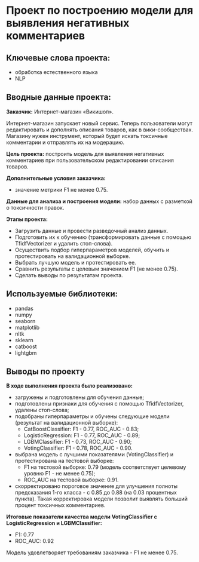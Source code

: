 # Проект по построению модели для выявления негативных комментариев

## Ключевые слова проекта: 
- обработка естественного языка
- NLP

## Вводные данные проекта:

**Заказчик:** Интернет-магазин «Викишоп».

Интернет-магазин запускает новый сервис. Теперь пользователи могут редактировать и дополнять описания товаров, как в вики-сообществах. Магазину нужен инструмент, который будет искать токсичные комментарии и отправлять их на модерацию.

**Цель проекта:** построить модель для выявления негативных комментариев при пользовательском редактировании описания товаров.

**Дополнительные условия заказчика:**
- значение метрики F1 не менее 0.75.

**Данные для анализа и построения модели:** набор данных с разметкой о токсичности правок.


**Этапы проекта:**
- Загрузить данные и провести разведочный анализ данных.
- Подготовить их к обучению (трансформировать данные с помощью TfidfVectorizer и удалить стоп-слова).
- Осуществить подбор гиперпараметров моделей, обучить и протестировать на валидационной выборке.
- Выбрать лучшую модель и протестировать ее.
- Сравнить результаты с целевым значением F1 (не менее 0.75).
- Сделать выводы по результатам проекта.

## Используемые библиотеки:
- pandas
- numpy
- seaborn
- matplotlib
- nltk
- sklearn
- catboost
- lightgbm

## Выводы по проекту

**В ходе выполнения проекта было реализовано:**
- загружены и подготовлены для обучения данные;
- подготовлены признаки для обучения с помощью TfidfVectorizer, удалены стоп-слова;
- подобраны гиперпараметры и обучены следующие модели (результат на валидационной выборке):
  - CatBoostClassifier: F1 - 0.77, ROC_AUC - 0.83;
  - LogisticRegression: F1 - 0.77, ROC_AUC - 0.89;
  - LGBMClassifier: F1 - 0.73, ROC_AUC - 0.90;
  - VotingClassifier: F1 - 0.78, ROC_AUC - 0.90.
- выбрана модель с лучшими показателями (VotingClassifier) и протестирована на тестовой выборке:
  - F1 на тестовой выборке: 0.79 (модель соответствует целевому уровню F1 - не менее 0.75);
  - ROC_AUC на тестовой выборке: 0.91.
- скорректировано пороговое значение для улучшения полноты предсказания 1-го класса - с 0.85 до 0.88 (на 0.03 процентных пункта). Такая корректировка модели позволит выявлять больший процент токсичных комментариев.

**Итоговые показатели качества модели VotingClassifier с LogisticRegression и LGBMClassifier:**
- F1: 0.77
- ROC_AUC: 0.92

Модель удовлетворяет требованиям заказчика - F1 не менее 0.75.
